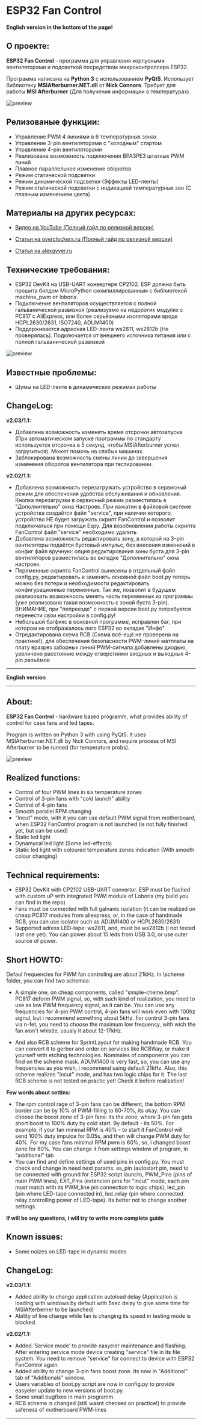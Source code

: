 ESP32 Fan Control
===
**English version in the bottom of the page!**

О проекте:
---
**ESP32 Fan Control** - программа для управления корпусными вентиляторами и подсветкой посредством микроконтроллера ESP32.

Программа написана на **Python 3** с использованием **PyQt5**. Использует библиотеку **MSIAfterburner.NET.dll** от **Nick Сonnors**.
Требует для работы **MSI Afterburner** (Для получения информации о температурах).


![preview](resources/preview.png)

Релизованые функции:
---
- Управление PWM 4 линиями в 6 температурных зонах
- Управление 3-pin вентиляторами с "холодным" стартом
- Управление 4-pin вентиляторами
- Реализована возможность подключения ВРАЗРЕЗ штатных PWM линий
- Плавное параллельное изменение оборотов
- Режим статической подсветки
- Режим динамической подсветки (Эффекты LED-ленты)
- Режим статической подсветки с индикацией температурных зон (С плавным изменением цвета)

Материалы на других ресурсах:
---
- [Видео на YouTube (Полный гайд по релизной версии)](https://www.youtube.com/watch?v=hcDneHLOB7w "Видео на YouTube")

- [Статья на overclockers.ru (Полный гайд по релизной версии)](https://overclockers.ru/blog/ATRChannel/show/35068/esp32-fancontrol-reobas-s-funkciej-upravleniya-led-lentoj-svoimi-rukami "Статья на overclockers.ru")

- [Статья на alexgyver.ru](https://community.alexgyver.ru/threads/reobas-na-esp32-s-funkciej-upravlenija-3pin-4pin-adresnoj-svetodiodnoj-lentoj.2948/ "Статья на alexgyver.ru")


Технические требования:
---
- ESP32 DevKit на USB-UART конвертере CP2102. ESP должна быть прошита билдом MicroPython скомпиллированным с библиотекой machine_pwm от loboris.
- Подключение вентиляторов осуществляется с полной гальванической развязкой (реализуемо на недорогих модулях с PC817 c AliExpress, или более серьёзными изоляторами вроде HCPL2630/2631, ISO7240, ADUM1400)
- Поддерживается адресная LED-лента ws2811, ws2812b (Не проверялась). Подключается от внешнего источника питания или с полной гальванической развязкой

![preview](esp32.png)


Известные проблемы:
---
- Шумы на LED-ленте в динамических режимах работы

ChangeLog:
---
**v2.03/1.1:**
- Добавлена возможность изменять время отсрочки автозапуска (При автоматическом запуске программы по стандарту используется отсрочка в 5 секунд, чтобы MSIAfterburner успел загрузиться). Может помочь на слабых машинах.
- Заблокирована возможность смены линии до завершения изменения оборотов вентилятора при тестировании.

**v2.02/1.1:**
- Добавлена возможность перезагружать устройство в сервисный режим для обеспечения удобства обслуживания и обновления. Кнопка перезагрузки в сервисный режим разместилась в "Дополнительно" окна Настроек. При нажатии в файловой системе устройства создаётся файл "service", при наличии которого, устройство НЕ будет загружать скрипт FanControl и позволит подключаться при помощи Espy. Для возобновления работы скрипта FanControl файл "service" необходимо удалить
- Добавлена возможность редактировать зону, в которой на 3-pin вентиляторы подаётся бустовый импульс, без внесения изменений в конфиг файл вручную: опция редактирования зоны буста для 3-pin вентиляторов разместилась во вкладке "Дополнительно" окна настроек.
- Переменные скрипта FanControl вынесены в отдельный файл config.py, редактировать и заменять основной файл boot.py теперь можно без потери и необходимости редактировать конфигурационные переменные. Так же, позволит в будущем реализовать возможность менять часть переменных из программы (уже реализована такая возможность с зоной буста 3-pin). ВНИМАНИЕ, при "пепреезде" с первой версии boot.py потребуется перенести свои настройки в config.py!
- Небольшой багфикс в основной программе, исправлен баг, при котором не отображалось лого ESP32 во вкладке "Инфо"
- Отредактирована схема RCB (Схема всё-ещё не проверена на практике!), для обеспечения безопасности PWM-линий матплаты на плату вразрез заборных линий PWM-сигнала добавлены диодыю, увеличено расстояние между отверстиями входных и выходных 4-pin разъёмов
---
**English version**

---

About:
---


**ESP32 Fan Control** - hardware based programm, what provides ability of control for case fans and led tapes.

Program is written on Python 3 with using PyQt5. It uses MSIAfterburner.NET.dll by Nick Connors, and require process of MSI Afterburner to be runned (for temperature probs).

![preview](resources/preview_eng.png)

Realized functions:
---
- Control of four PWM lines in six temperature zones
- Control of 3-pin fans with "cold launch" ability
- Control of 4-pin fans
- Smooth parallel RPM changing
- "Incut" mode, with it you can use default PWM signal from motherboard, when ESP32 FanControl program is not launched (is not fully finished yet, but can be used)
- Static led light
- Dynamycal led light (Some led-effects)
- Static led light with coloured temperature zones indication (With smooth colour changing)

Technical requirements:
---
- ESP32 DevKit with CP2102 USB-UART convertor. ESP must be flashed with custom uP with integrated PWM module of Loboris (my build you can find in the repo)
- Fans must be connected with full galvanic isolation (it can be realized on cheap PC817 modules from aliexpress, or, in the case of handmade RCB, you can use isolator such as ADUM1400 or HCPL2630/2631)
- Supported adress LED-tape: ws2811, and, must be ws2812b (i not tested last one yet). You can power about 15 leds from USB 3.0, or use outer source of power.

Short HOWTO:
---
Defaul frequencies for PWM fan controling are about 21kHz.
In \scheme folder, you can find two schemas:
- A simple one, on cheap components, called "simple-cheme.bmp". PC817 deform PWM signal, so, with such kind of realization, you need to use as low PWM frequency signal, as it can be. You can use any frequencies for 4-pin PWM control, 4-pin fans will work even with 100hz signul, but i recommend something about 5kHz. For control 3-pin fans via n-fet, you need to choose the maximum low frequency, with wich the fan won't whistle, usualy it about 12-17kHz.

- And also RCB scheme for SprintLayout for making handmade RCB. You can convert it to gerber and order on services like RCBWay, or make it yourself with etching technologies. Nominales of components you can find on the scheme mask. ADUM1400 is very fast, so, you can use any frequencies as you wish, i recommend using default 21kHz. Also, this scheme realizes "incut" mode, and has two logic chips for it. The last RCB scheme is not tested on practic yet! Check it before realization!

**Few words about settins:**

- The rpm control rage of 3-pin fans can be different, the bottom RPM border can be by 10% of PWM-filling to 60-70%, its okay. You can choose the boost zone of 3-pin fans: its the zone, where 3-pin fan gets short boost to 100% duty by cold start. By default - its 50%. For example, if your fan minimal RPM is 40% - to start it FanControl will send 100% duty impulce for 0.05s, and then will change PWM duty for 40%. For my case fans minimal RPM pwm is 60%, so, i changed boost zone for 80%. You can change it from settings window of program, in "additional" tab
- You can find and define settings of used pins in config.py. You must check and change in need next params: as_pin (autostart pin, need to be connected with ground for ESP32 script launch), PWM_Pins (pins of main PWM lines), EXT_Pins (extencion pins for "incut" mode, each pin must match with its PWM_line pin connection to logic chips), led_pin (pin where LED-tape connected in), led_relay (pin where connected relay controlling power of LED-tape). Its better not to change another settings.

**If will be any questions, i will try to write more complete guide**

Known issues:
---
- Some noizes on LED-tape in dynamic modes

ChangeLog:
---
**v2.03/1.1:**
- Added ability to change application autoload delay (Application is loading with windows by default with 5sec delay to give some time for MSIAfterberner to be launched)
- Ability of line change while fan is changing its speed in testing mode is blocked.

**v2.02/1.1:**
- Added 'Service mode' to provide easyeler maintenance and flashing. After entering service mode device creating "service" file in its file system. You need to remove "service" for connect to device with ESP32 FanControl again.
- Added ability to change 3-pin fans boost zone. Its now in "Additional" tab of "Additionals" window.
- Users variables of boot.py script are now in config.py to provide easyeler update to new versions of boot.py.
- Some small bugfixes in main programm.
- RCB scheme is changed (still wasnt checked on practice!) to provide safeness of motherboard PWM-lines
---